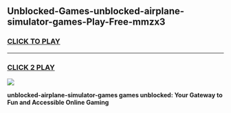 
## Unblocked-Games-unblocked-airplane-simulator-games-Play-Free-mmzx3
<h3>
<a href="https://premium76.site?title=unblocked-airplane-simulator-games&ref=18A">CLICK TO PLAY</a></h3>
<hr>

<h3>
<a href="https://premium76.site?title=unblocked-airplane-simulator-games&ref=18A">CLICK 2 PLAY</a>
  
</h3>

<a href="https://premium76.site?title=unblocked-airplane-simulator-games&ref=18A"><img src="https://clearcache.store/games.png"></a>


**unblocked-airplane-simulator-games games unblocked: Your Gateway to Fun and Accessible Online Gaming**
